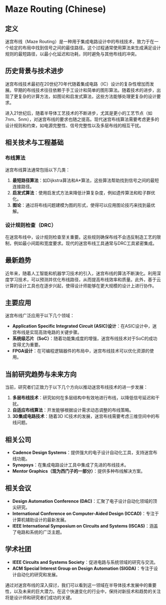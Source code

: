 # Maze Routing (Chinese)

## 定义

迷宫布线（Maze Routing）是一种用于集成电路设计中的布线技术，致力于在一个给定的布局中找到信号之间的最佳路径。这个过程通常使用算法来生成满足设计规则的最短路径，以最小化延迟和功耗，同时避免与其他布线的冲突。

## 历史背景与技术进步

迷宫布线技术最初在20世纪70年代随着集成电路（IC）设计的复杂性增加而发展。早期的布线技术往往依赖于手工设计和简单的图形算法。随着技术的进步，出现了更复杂的计算方法，如图论和启发式算法，这些方法能够处理更复杂的设计要求。

进入21世纪后，随着半导体工艺技术的不断进步，尤其是更小的工艺节点（如7nm、5nm），对迷宫布线的要求也随之提高。现代迷宫布线算法需要考虑更多的设计规则和约束，如电源完整性、信号完整性以及多层布线的相互干扰。

## 相关技术与工程基础

### 布线算法

迷宫布线算法通常包括以下几类：

1. **最短路径算法**：如Dijkstra算法和A*算法，这些算法帮助找到信号之间的最短连接路径。
2. **启发式算法**：使用启发式方法来降低计算复杂度，例如遗传算法和粒子群优化。
3. **图论**：通过将布线问题建模为图的形式，使得可以应用图论技巧来找到最优解。

### 设计规则检查（DRC）

在迷宫布线中，设计规则检查至关重要。这些规则确保布线不会违反制造工艺的限制，例如最小间距和宽度要求。现代的迷宫布线工具通常与DRC工具紧密集成。

## 最新趋势

近年来，随着人工智能和机器学习技术的引入，迷宫布线的算法不断演化。利用深度学习技术，可以预测并优化布线路径，从而提高布线效率和质量。此外，基于云计算的设计工具也在逐步兴起，使得设计师能够在更大规模的设计上进行协作。

## 主要应用

迷宫布线广泛应用于以下几个领域：

- **Application Specific Integrated Circuit (ASIC)设计**：在ASIC设计中，迷宫布线是实现高效电路的关键步骤。
- **系统级芯片（SoC）**：随着功能集成度的增强，迷宫布线技术对于SoC的成功变得尤为重要。
- **FPGA设计**：在可编程逻辑器件的布局中，迷宫布线技术可以优化资源的使用。

## 当前研究趋势与未来方向

当前，研究者们正致力于以下几个方向以推动迷宫布线技术的进一步发展：

1. **多层布线技术**：研究如何在多层结构中有效地进行布线，以降低信号延迟和干扰。
2. **自适应布线算法**：开发能够根据设计需求动态调整的布线策略。
3. **3D集成电路技术**：随着3D IC技术的发展，迷宫布线需要考虑三维空间中的布线问题。

## 相关公司

- **Cadence Design Systems**：提供强大的电子设计自动化工具，支持迷宫布线功能。
- **Synopsys**：在集成电路设计工具中集成了先进的布线技术。
- **Mentor Graphics（现为西门子的一部分）**：提供多种布线解决方案。

## 相关会议

- **Design Automation Conference (DAC)**：汇聚了电子设计自动化领域的顶尖研究。
- **International Conference on Computer-Aided Design (ICCAD)**：专注于计算机辅助设计的最新发展。
- **IEEE International Symposium on Circuits and Systems (ISCAS)**：涵盖了电路和系统的广泛主题。

## 学术社团

- **IEEE Circuits and Systems Society**：促进电路与系统领域的研究与交流。
- **ACM Special Interest Group on Design Automation (SIGDA)**：专注于设计自动化的研究和发展。

通过对迷宫布线的深入探讨，我们可以看到这一领域在半导体技术发展中的重要性，以及未来的巨大潜力。在这个快速变化的行业中，保持对新技术和趋势的关注将是设计师和研究者们成功的关键。